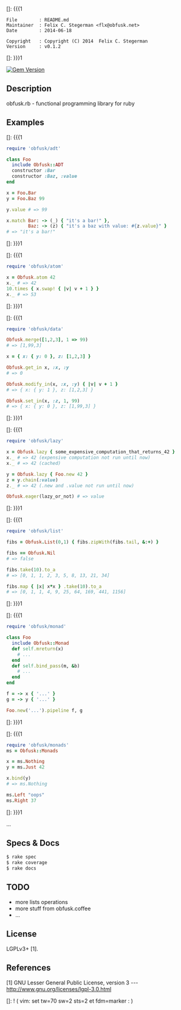 []: {{{1

    File        : README.md
    Maintainer  : Felix C. Stegerman <flx@obfusk.net>
    Date        : 2014-06-18

    Copyright   : Copyright (C) 2014  Felix C. Stegerman
    Version     : v0.1.2

[]: }}}1

[![Gem Version](https://badge.fury.io/rb/obfusk.png)](https://badge.fury.io/rb/obfusk)

## Description

  obfusk.rb - functional programming library for ruby

## Examples

[]: {{{1

```ruby
require 'obfusk/adt'

class Foo
  include Obfusk::ADT
  constructor :Bar
  constructor :Baz, :value
end

x = Foo.Bar
y = Foo.Baz 99

y.value # => 99

x.match Bar: -> (_) { "it's a bar!" },
        Baz: -> (z) { "it's a baz with value: #{z.value}" }
# => "it's a bar!"
```

[]: }}}1

[]: {{{1

```ruby
require 'obfusk/atom'

x = Obfusk.atom 42
x._ # => 42
10.times { x.swap! { |v| v + 1 } }
x._ # => 53
```

[]: }}}1

[]: {{{1

```ruby
require 'obfusk/data'

Obfusk.merge([1,2,3], 1 => 99)
# => [1,99,3]

x = { x: { y: 0 }, z: [1,2,3] }

Obfusk.get_in x, :x, :y
# => 0

Obfusk.modify_in(x, :x, :y) { |v| v + 1 }
# => { x: { y: 1 }, z: [1,2,3] }

Obfusk.set_in(x, :z, 1, 99)
# => { x: { y: 0 }, z: [1,99,3] }
```

[]: }}}1

[]: {{{1

```ruby
require 'obfusk/lazy'

x = Obfusk.lazy { some_expensive_computation_that_returns_42 }
x._ # => 42 (expensive computation not run until now)
x._ # => 42 (cached)

y = Obfusk.lazy { Foo.new 42 }
z = y.chain(:value)
z._ # => 42 (.new and .value not run until now)

Obfusk.eager(lazy_or_not) # => value
```

[]: }}}1

[]: {{{1

```ruby
require 'obfusk/list'

fibs = Obfusk.List(0,1) { fibs.zipWith(fibs.tail, &:+) }

fibs == Obfusk.Nil
# => false

fibs.take(10).to_a
# => [0, 1, 1, 2, 3, 5, 8, 13, 21, 34]

fibs.map { |x| x*x } .take(10).to_a
# => [0, 1, 1, 4, 9, 25, 64, 169, 441, 1156]
```

[]: }}}1

[]: {{{1

```ruby
require 'obfusk/monad'

class Foo
  include Obfusk::Monad
  def self.mreturn(x)
    # ...
  end
  def self.bind_pass(m, &b)
    # ...
  end
end

f = -> x { '...' }
g = -> y { '...' }

Foo.new('...').pipeline f, g
```

[]: }}}1

[]: {{{1

```ruby
require 'obfusk/monads'
ms = Obfusk::Monads

x = ms.Nothing
y = ms.Just 42

x.bind(y)
# => ms.Nothing

ms.Left "oops"
ms.Right 37
```

[]: }}}1

...

## Specs & Docs

```bash
$ rake spec
$ rake coverage
$ rake docs
```

## TODO

  * more lists operations
  * more stuff from obfusk.coffee
  * ...

## License

  LGPLv3+ [1].

## References

  [1] GNU Lesser General Public License, version 3
  --- http://www.gnu.org/licenses/lgpl-3.0.html

[]: ! ( vim: set tw=70 sw=2 sts=2 et fdm=marker : )
